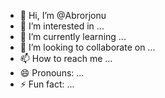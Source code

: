 - 👋 Hi, I’m @Abrorjonu
- 👀 I’m interested in ...
- 🌱 I’m currently learning ...
- 💞️ I’m looking to collaborate on ...
- 📫 How to reach me ...
- 😄 Pronouns: ...
- ⚡ Fun fact: ...

<!---
Abrorjonu/Abrorjonu is a ✨ special ✨ repository because its `README.md` (this file) appears on your GitHub profile.
You can click the Preview link to take a look at your changes.
--->
